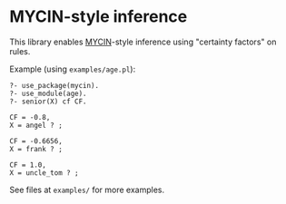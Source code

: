 # MYCIN-style inference

This library enables
[MYCIN](https://en.wikipedia.org/wiki/Mycin)-style inference using
"certainty factors" on rules.

Example (using `examples/age.pl`):
```
?- use_package(mycin).
?- use_module(age).
?- senior(X) cf CF.

CF = -0.8,
X = angel ? ;

CF = -0.6656,
X = frank ? ;

CF = 1.0,
X = uncle_tom ? ;
```

See files at `examples/` for more examples.
